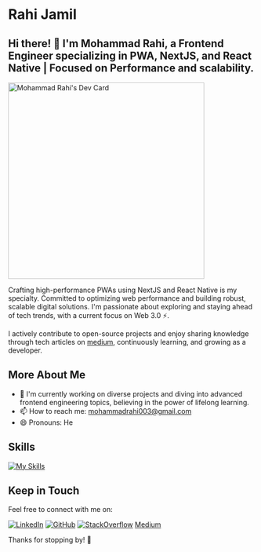 # Rahi Jamil

## Hi there! 👋 I'm Mohammad Rahi, a Frontend Engineer specializing in PWA, NextJS, and React Native | Focused on Performance and scalability.

<a href="https://app.daily.dev/mohammadrahi"><img src="https://api.daily.dev/devcards/960d56f58dfa49f2928ca704c3b55659.png?r=hr8" width="400" alt="Mohammad Rahi's Dev Card"/></a>

Crafting high-performance PWAs using NextJS and React Native is my specialty. Committed to optimizing web performance and building robust, scalable digital solutions. I'm passionate about exploring and staying ahead of tech trends, with a current focus on Web 3.0 ⚡️.

I actively contribute to open-source projects and enjoy sharing knowledge through tech articles on [medium](https://mohammadrahi.medium.com), continuously learning, and growing as a developer.

## More About Me

- 🌱 I'm currently working on diverse projects and diving into advanced frontend engineering topics, believing in the power of lifelong learning.
- 📫 How to reach me: mohammadrahi003@gmail.com
- 😄 Pronouns: He

## Skills

[![My Skills](https://skillicons.dev/icons?i=html,css,sass,tailwind,materialui,js,ts,react,nextjs,firebase,supabase,babel,express,django,jest,docker,git,github,vscode&perline=6)](#)

## Keep in Touch

Feel free to connect with me on:

[![LinkedIn](https://skillicons.dev/icons?i=linkedin)](https://linkedin.com/in/csrahi)
[![GitHub](https://skillicons.dev/icons?i=github)](https://github.com/mohammad-rahi/)
[![StackOverflow](https://skillicons.dev/icons?i=stackoverflow)](https://stackoverflow.com/users/16542466/mohammad-rahi)
[Medium](https://mohammadrahi.medium.com)

Thanks for stopping by! 🙂

<!--
**mohammad-rahi/mohammad-rahi** is a ✨ _special_ ✨ repository because its `README.md` (this file) appears on your GitHub profile.
-->
